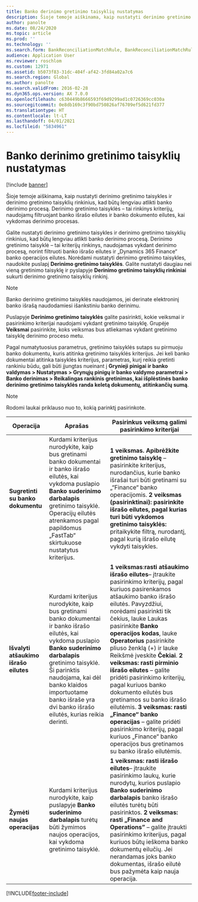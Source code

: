 ```yaml
---
title: Banko derinimo gretinimo taisyklių nustatymas
description: Šioje temoje aiškinama, kaip nustatyti derinimo gretinimo taisykles ir derinimo gretinimo taisyklių rinkinius, kad būtų lengviau atlikti banko derinimo procesą. Derinimo gretinimo taisyklės – tai rinkinys kriterijų, naudojamų filtruojant banko išrašo eilutes ir banko dokumento eilutes, kai vykdomas derinimo procesas.
author: panolte
ms.date: 08/24/2020
ms.topic: article
ms.prod: ''
ms.technology: ''
ms.search.form: BankReconciliationMatchRule, BankReconciliationMatchRuleSet
audience: Application User
ms.reviewer: roschlom
ms.custom: 12971
ms.assetid: b5073f83-31dc-404f-af42-3fd84a02a7c6
ms.search.region: Global
ms.author: panolte
ms.search.validFrom: 2016-02-28
ms.dyn365.ops.version: AX 7.0.0
ms.openlocfilehash: c630449b8666593f69d9299ad1c0726369cc030a
ms.sourcegitcommit: 0e8db169c3f90bd750826af76709ef5d621fd377
ms.translationtype: HT
ms.contentlocale: lt-LT
ms.lasthandoff: 04/01/2021
ms.locfileid: "5834961"
---
```

# <a name="set-up-bank-reconciliation-matching-rules"></a>Banko derinimo gretinimo taisyklių nustatymas

[!include [banner](../includes/banner.md)]

Šioje temoje aiškinama, kaip nustatyti derinimo gretinimo taisykles ir derinimo gretinimo taisyklių rinkinius, kad būtų lengviau atlikti banko derinimo procesą. Derinimo gretinimo taisyklės – tai rinkinys kriterijų, naudojamų filtruojant banko išrašo eilutes ir banko dokumento eilutes, kai vykdomas derinimo procesas.

Galite nustatyti derinimo gretinimo taisykles ir derinimo gretinimo taisyklių rinkinius, kad būtų lengviau atlikti banko derinimo procesą. Derinimo gretinimo taisyklė – tai kriterijų rinkinys, naudojamas vykdant derinimo procesą, norint filtruoti banko išrašo eilutes ir „Dynamics 365 Finance“ banko operacijos eilutes. Norėdami nustatyti derinimo gretinimo taisykles, naudokite puslapį **Derinimo gretinimo taisyklės**. Galite nustatyti daugiau nei vieną gretinimo taisyklę ir pyslapyje **Derinimo gretinimo taisyklių rinkiniai** sukurti derinimo gretinimo taisyklių rinkinį. 

> [!NOTE] 
> Banko derinimo gretinimo taisyklės naudojamos, jei derinate elektroninį banko išrašą naudodamiesi išankstiniu banko derinimu. 

Puslapyje **Derinimo gretinimo taisyklės** galite pasirinkti, kokie veiksmai ir pasirinkimo kriterijai naudojami vykdant gretinimo taisyklę. Grupėje **Veiksmai** pasirinkite, koks veiksmas bus atliekamas vykdant gretinimo taisyklę derinimo proceso metu.  

Pagal numatytuosius parametrus, gretinimo taisyklės sutaps su pirmuoju banko dokumentu, kuris atitinka gretinimo taisyklės kriterijus. Jei keli banko dokumentai atitinka taisyklės kriterijus, parametras, kurį reikia gretinti rankiniu būdu, gali būti įjungtas nueinant į **Grynieji pinigai ir banko valdymas > Nustatymas > Grynųjų pinigų ir banko valdymo parametrai > Banko derinimas > Reikalingas rankinis gretinimas, kai išplėstinės banko derinimo gretinimo taisyklės randa keletą dokumentų, atitinkančių sumą**.

> [!NOTE] 
> Rodomi laukai priklauso nuo to, kokią parinktį pasirinkote.

| Operacija | Aprašas   | Pasirinkus veiksmą galimi pasirinkimo kriterijai     |
|--------|---------------|----------------------------------------------------------|
| **Sugretinti su banko dokumentu**       | Kurdami kriterijus nurodykite, kaip bus gretinami banko dokumentai ir banko išrašo eilutės, kai vykdoma puslapio **Banko suderinimo darbalapis** gretinimo taisyklė. Operacijų eilutės atrenkamos pagal papildomus „FastTab“ skirtukuose nustatytus kriterijus.                                | **1 veiksmas. Apibrėžkite gretinimo taisyklę** – pasirinkite kriterijus, nurodančius, kurie banko išrašai turi būti gretinami su „“Finance“ banko operacijomis. **2 veiksmas (pasirinktinai): pasirinkite išrašo eilutes, pagal kurias turi būti vykdomos gretinimo taisyklės:** pritaikykite filtrą, nurodantį, pagal kurią išrašo eilutę vykdyti taisykles.                                                                                                                                                                                                                                                                                                               |
| **Išvalyti atšaukimo išrašo eilutes** | Kurdami kriterijus nurodykite, kaip bus gretinami banko dokumentai ir banko išrašo eilutės, kai vykdoma puslapio **Banko suderinimo darbalapis** gretinimo taisyklė. Ši parinktis naudojama, kai dėl banko klaidos importuotame banko išraše yra dvi banko išrašo eilutės, kurias reikia derinti. | **1 veiksmas**:**rasti atšaukimo išrašo eilutes**– įtraukite pasirinkimo kriterijų, pagal kuriuos pasirenkamos atšaukimo banko išrašo eilutės. Pavyzdžiui, norėdami pasirinkti tik čekius, lauke Laukas pasirinkite **Banko operacijos kodas**, lauke **Operatorius** pasirinkite pliuso ženklą (+) ir lauke Reikšmė įveskite **Čekiai**. **2 veiksmas: rasti pirminio išrašo eilutes** – galite pridėti pasirinkimo kriterijų, pagal kuriuos banko dokumento eilutės bus gretinamos su banko išrašo eilutėmis. **3 veiksmas: rasti „Finance“ banko operacijas** – galite pridėti pasirinkimo kriterijų, pagal kuriuos „Finance“ banko operacijos bus gretinamos su banko išrašo eilutėmis. |
| **Žymėti naujas operacijas**          | Kurdami kriterijus nurodykite, kaip puslapyje **Banko suderinimo darbalapis** turėtų būti žymimos naujos operacijos, kai vykdoma gretinimo taisyklė.                                                                                                                                                                 | **1 veiksmas: rasti išrašo eilutes**– įtraukite pasirinkimo laukų, kurie nurodytų, kurios puslapio **Banko suderinimo darbalapis** banko išrašo eilutės turėtų būti pasirinktos. **2 veiksmas: rasti „Finance and Operations”** – galite įtraukti pasirinkimo kriterijus, pagal kuriuos būtų ieškoma banko dokumentų eilučių. Jei nerandamas joks banko dokumentas, išrašo eilutė bus pažymėta kaip nauja operacija.                                                                                                                                                                                                                                             |


[!INCLUDE[footer-include](../../includes/footer-banner.md)]